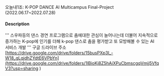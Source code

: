오늘내1조: K-POP DANCE AI
Multicampus Final-Project (2022.06.17~2022.07.28)

#### Description
  '''
  스우파등의 댄스 경연 프로그램으로 춤에대한 관심이 늘어나는데 더불어
  지속적으로 증가하는 K-pop에 인기를 더해 k-pop 댄스로 춤을 평가받고 또 모방해볼 수 있는 AI 서비스 개발
  '''
구글 드라이브 주소
[https://drive.google.com/drive/folders/15busPXp3I_-W18_gLqjdhZYdtE6VPbYn](https://drive.google.com/drive/folders/1lBioKj8Z5hAiXPuCbmscgqVmjj5VfqV3?usp=sharing
)
